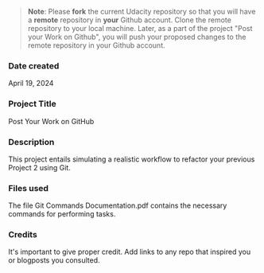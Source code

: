 >**Note**: Please **fork** the current Udacity repository so that you will have a **remote** repository in **your** Github account. Clone the remote repository to your local machine. Later, as a part of the project "Post your Work on Github", you will push your proposed changes to the remote repository in your Github account.

### Date created
April 19, 2024


### Project Title
Post Your Work on GitHub


### Description
This project entails simulating a realistic workflow to refactor your previous Project 2 using Git.


### Files used
The file Git Commands Documentation.pdf contains the necessary commands for performing tasks.


### Credits
It's important to give proper credit. Add links to any repo that inspired you or blogposts you consulted.

